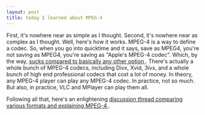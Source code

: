 ```yaml
---
layout: post
title: today I learned about MPEG-4
---
```



First, it's nowhere near as simple as I thought. Second, it's nowhere near as complex as I thought. Well, here's how it works. MPEG-4 is a way to define a codec. So, when you go into quicktime and it says, save as MPEG4, you're not saving as MPEG4, you're saving as "Apple's MPEG-4 codec". Which, by the way, <a href="http://www.extremetech.com/article2/0,1558,1544886,00.asp">sucks compared to basically any other option </a>. There's actually a whole bunch of MPEG-4 codecs, including Divx, Xvid, 3ivx, and a whole bunch of high end professional codecs that cost a lot of money. In theory, any MPEG-4 player can play any MPEG-4 codec. In practice, not so much. But also, in practice, VLC and MPlayer can play them all. 

Following all that, here's an enlightening <a href="http://forums.3ivx.com/cgi-bin/ikonboard/topic.cgi?forum=1&amp;topic=772">discussion thread comparing various formats and explaining MPEG-4 </a>.
